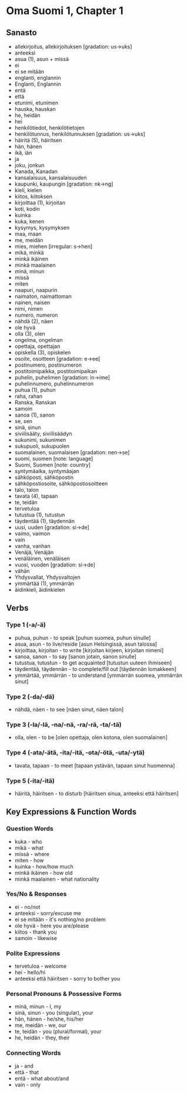 # Oma Suomi 1, Chapter 1

## Sanasto

- allekirjoitus, allekirjoituksen [gradation: us→uks]
- anteeksi
- asua (1), asun + missä
- ei
- ei se mitään
- englanti, englannin
- Englanti, Englannin
- entä
- että
- etunimi, etunimen
- hauska, hauskan
- he, heidän
- hei
- henkilötiedot, henkilötietojen
- henkilötunnus, henkilötunnuksen [gradation: us→uks]
- häiritä (5), häiritsen
- hän, hänen
- ikä, iän
- ja
- joku, jonkun
- Kanada, Kanadan
- kansalaisuus, kansalaisuuden
- kaupunki, kaupungin [gradation: nk→ng]
- kieli, kielen
- kiitos, kiitoksen
- kirjoittaa (1), kirjoitan
- koti, kodin
- kuinka
- kuka, kenen
- kysymys, kysymyksen
- maa, maan
- me, meidän
- mies, miehen [irregular: s→hen]
- mikä, minkä
- minkä ikäinen
- minkä maalainen
- minä, minun
- missä
- miten
- naapuri, naapurin
- naimaton, naimattoman
- nainen, naisen
- nimi, nimen
- numero, numeron
- nähdä (2), näen
- ole hyvä
- olla (3), olen
- ongelma, ongelman
- opettaja, opettajan
- opiskella (3), opiskelen
- osoite, osoitteen [gradation: e→ee]
- postinumero, postinumeron
- postitoimipaikka, postitoimipaikan
- puhelin, puhelimen [gradation: in→ime]
- puhelinnumero, puhelinnumeron
- puhua (1), puhun
- raha, rahan
- Ranska, Ranskan
- samoin
- sanoa (1), sanon
- se, sen
- sinä, sinun
- siviilisääty, siviilisäädyn
- sukunimi, sukunimen
- sukupuoli, sukupuolen
- suomalainen, suomalaisen [gradation: nen→se]
- suomi, suomen [note: language]
- Suomi, Suomen [note: country]
- syntymäaika, syntymäajan
- sähköposti, sähköpostin
- sähköpostiosoite, sähköpostiosoitteen
- talo, talon
- tavata (4), tapaan
- te, teidän
- tervetuloa
- tutustua (1), tutustun
- täydentää (1), täydennän
- uusi, uuden [gradation: si→de]
- vaimo, vaimon
- vain
- vanha, vanhan
- Venäjä, Venäjän
- venäläinen, venäläisen
- vuosi, vuoden [gradation: si→de]
- vähän
- Yhdysvallat, Yhdysvaltojen
- ymmärtää (1), ymmärrän
- äidinkieli, äidinkielen

## Verbs

### Type 1 (-a/-ä)
- puhua, puhun - to speak [puhun suomea, puhun sinulle]
- asua, asun - to live/reside [asun Helsingissä, asun talossa]
- kirjoittaa, kirjoitan - to write [kirjoitan kirjeen, kirjoitan nimeni]
- sanoa, sanon - to say [sanon jotain, sanon sinulle]
- tutustua, tutustun - to get acquainted [tutustun uuteen ihmiseen]
- täydentää, täydennän - to complete/fill out [täydennän lomakkeen]
- ymmärtää, ymmärrän - to understand [ymmärrän suomea, ymmärrän sinut]

### Type 2 (-da/-dä)
- nähdä, näen - to see [näen sinut, näen talon]

### Type 3 (-la/-lä, -na/-nä, -ra/-rä, -ta/-tä)
- olla, olen - to be [olen opettaja, olen kotona, olen suomalainen]

### Type 4 (-ata/-ätä, -ita/-itä, -ota/-ötä, -uta/-ytä)
- tavata, tapaan - to meet [tapaan ystävän, tapaan sinut huomenna]

### Type 5 (-ita/-itä)
- häiritä, häiritsen - to disturb [häiritsen sinua, anteeksi että häiritsen]

## Key Expressions & Function Words

### Question Words
- kuka - who
- mikä - what
- missä - where
- miten - how
- kuinka - how/how much
- minkä ikäinen - how old
- minkä maalainen - what nationality

### Yes/No & Responses
- ei - no/not
- anteeksi - sorry/excuse me
- ei se mitään - it's nothing/no problem
- ole hyvä - here you are/please
- kiitos - thank you
- samoin - likewise

### Polite Expressions
- tervetuloa - welcome
- hei - hello/hi
- anteeksi että häiritsen - sorry to bother you

### Personal Pronouns & Possessive Forms
- minä, minun - I, my
- sinä, sinun - you (singular), your
- hän, hänen - he/she, his/her
- me, meidän - we, our
- te, teidän - you (plural/formal), your
- he, heidän - they, their

### Connecting Words
- ja - and
- että - that
- entä - what about/and
- vain - only

